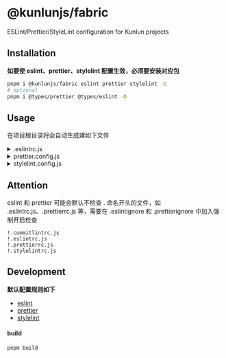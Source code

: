 # @kunlunjs/fabric

ESLint/Prettier/StyleLint configuration for Kunlun projects

## Installation

<b>如要使 eslint、prettier、stylelint 配置生效，必须要安装对应包</b>

```bash
pnpm i @kunlunjs/fabric eslint prettier stylelint -D
# optional
pnpm i @types/prettier @types/eslint -D
```

## Usage

在项目根目录将会自动生成建如下文件

<details>
  <summary>.eslintrc.js</summary>

  ```js
// @ts-check
/**
* @type {import('eslint').Linter.Config}
*/
module.exports = {
  extends: [require.resolve('@kunlunjs/fabric/dist/eslint')]
}

// 或者安装使用 pnpm i eslint-define-config -D
const { defineConfig } = require('eslint-define-config')
module.exports = defineConfig({
  extends: [require.resolve('@kunlunjs/fabric/dist/eslint')]
})

  ```
</details>

<details>
  <summary>prettier.config.js</summary>

  ```js
// @ts-check
const prettierConfig = require('@kunlunjs/fabric/dist/prettier')

/**
 * 安装 @types/prettier，可选
 * @type {import('prettier').Config}
 */
module.exports = {
  ...prettierConfig,
  // 如需使用 tailwindcss 插件，默认查找 prettier 同目录的 tailwindcss 配置文件，在其它位置则需指定，如
  // tailwindConfig: './packages/web/tailwind.config.js'
}
  ```
</details>

<details>
  <summary>stylelint.config.js</summary>

  ```js
// @ts-check
/**
 * @type {import('stylelint').Config}
 */
module.exports = {
  extends: [require.resolve('@kunlunjs/fabric/dist/stylelint')]
}
  ```
</details>

## Attention

eslint 和 prettier 可能会默认不检查 . 命名开头的文件，如 .eslintrc.js、.prettierrc.js 等，需要在 .eslintignore 和 .prettierignore 中加入强制开启检查

```
!.commitlintrc.js
!.eslintrc.js
!.prettierrc.js
!.stylelintrc.js
```

## Development

<b>默认配置规则如下</b>

- [eslint](src/eslint.ts)
- [prettier](src/prettier.ts)
- [stylelint](src/stylelint.ts)

#### build

```bash
pnpm build
```
